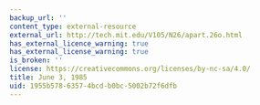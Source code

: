 ```yaml
---
backup_url: ''
content_type: external-resource
external_url: http://tech.mit.edu/V105/N26/apart.26o.html
has_external_licence_warning: true
has_external_license_warning: true
is_broken: ''
license: https://creativecommons.org/licenses/by-nc-sa/4.0/
title: June 3, 1985
uid: 1955b578-6357-4bcd-b0bc-5002b72f6dfb
---
```

